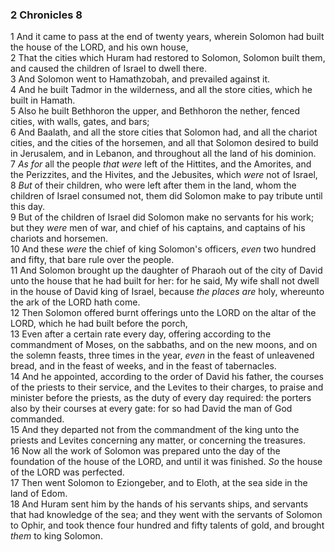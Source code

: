 ### 2 Chronicles 8

1 And it came to pass at the end of twenty years, wherein Solomon had built the house of the LORD, and his own house,  
2 That the cities which Huram had restored to Solomon, Solomon built them, and caused the children of Israel to dwell there.  
3 And Solomon went to Hamathzobah, and prevailed against it.  
4 And he built Tadmor in the wilderness, and all the store cities, which he built in Hamath.  
5 Also he built Bethhoron the upper, and Bethhoron the nether, fenced cities, with walls, gates, and bars;  
6 And Baalath, and all the store cities that Solomon had, and all the chariot cities, and the cities of the horsemen, and all that Solomon desired to build in Jerusalem, and in Lebanon, and throughout all the land of his dominion.  
7 *As for* all the people *that were* left of the Hittites, and the Amorites, and the Perizzites, and the Hivites, and the Jebusites, which *were* not of Israel,  
8 *But* of their children, who were left after them in the land, whom the children of Israel consumed not, them did Solomon make to pay tribute until this day.  
9 But of the children of Israel did Solomon make no servants for his work; but they *were* men of war, and chief of his captains, and captains of his chariots and horsemen.  
10 And these *were* the chief of king Solomon's officers, *even* two hundred and fifty, that bare rule over the people.  
11 And Solomon brought up the daughter of Pharaoh out of the city of David unto the house that he had built for her: for he said, My wife shall not dwell in the house of David king of Israel, because *the places are* holy, whereunto the ark of the LORD hath come.  
12 Then Solomon offered burnt offerings unto the LORD on the altar of the LORD, which he had built before the porch,  
13 Even after a certain rate every day, offering according to the commandment of Moses, on the sabbaths, and on the new moons, and on the solemn feasts, three times in the year, *even* in the feast of unleavened bread, and in the feast of weeks, and in the feast of tabernacles.  
14 And he appointed, according to the order of David his father, the courses of the priests to their service, and the Levites to their charges, to praise and minister before the priests, as the duty of every day required: the porters also by their courses at every gate: for so had David the man of God commanded.  
15 And they departed not from the commandment of the king unto the priests and Levites concerning any matter, or concerning the treasures.  
16 Now all the work of Solomon was prepared unto the day of the foundation of the house of the LORD, and until it was finished. *So* the house of the LORD was perfected.  
17 Then went Solomon to Eziongeber, and to Eloth, at the sea side in the land of Edom.  
18 And Huram sent him by the hands of his servants ships, and servants that had knowledge of the sea; and they went with the servants of Solomon to Ophir, and took thence four hundred and fifty talents of gold, and brought *them* to king Solomon.  
